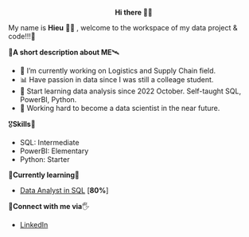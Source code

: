 <p align="center">
   <b> Hi there </b> 🙋‍♂️
</p>

  My name is <b>Hieu</b> 🧑‍💻 , welcome to the workspace of my data project & code!!!🔭

🚀**A short description about ME**🛰️
- 🔭 I’m currently working on Logistics and Supply Chain field.
- 📊 Have passion in data since I was still a colleage student.
- 📖 Start learning data analysis since 2022 October. Self-taught SQL, PowerBI, Python.
- 💪 Working hard to become a data scientist in the near future.

🎖️**Skills**🏅
- SQL: Intermediate
- PowerBI: Elementary
- Python: Starter

📕**Currently learning**📘
- [Data Analyst in SQL](https://app.datacamp.com/learn/career-tracks/data-analyst-in-sql) [**80%**]

👋**Connect with me via**🖐️
- [LinkedIn](https://www.linkedin.com/in/hieucabo/) 
